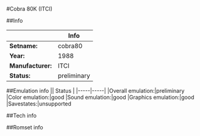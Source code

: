 #Cobra 80K (ITCI)

##Info

||Info|
|-----|-----|
|**Setname:**|cobra80
|**Year:**|1988
|**Manufacturer:**|ITCI
|**Status:**|preliminary

##Emulation info
|| Status |
|-----|-----|
|Overall emulation:|preliminary
|Color emulation:|good
|Sound emulation:|good
|Graphics emulation:|good
|Savestates:|unsupported

##Tech info

##Romset info

<!--- START OF EDITED COMMENT DO NOT TOUCH TEXT ABOVE-->
